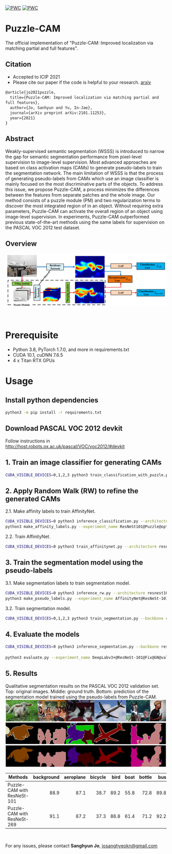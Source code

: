 [![PWC](https://img.shields.io/endpoint.svg?url=https://paperswithcode.com/badge/puzzle-cam-improved-localization-via-matching/weakly-supervised-semantic-segmentation-on)](https://paperswithcode.com/sota/weakly-supervised-semantic-segmentation-on?p=puzzle-cam-improved-localization-via-matching)
[![PWC](https://img.shields.io/endpoint.svg?url=https://paperswithcode.com/badge/puzzle-cam-improved-localization-via-matching/weakly-supervised-semantic-segmentation-on-1)](https://paperswithcode.com/sota/weakly-supervised-semantic-segmentation-on-1?p=puzzle-cam-improved-localization-via-matching)

# Puzzle-CAM
The official implementation of "Puzzle-CAM: Improved localization via matching partial and full features".

## Citation
- Accepted to ICIP 2021
- Please cite our paper if the code is helpful to your research. [arxiv](https://arxiv.org/abs/2101.11253)
```
@article{jo2021puzzle,
  title={Puzzle-CAM: Improved localization via matching partial and full features},
  author={Jo, Sanhyun and Yu, In-Jae},
  journal={arXiv preprint arXiv:2101.11253},
  year={2021}
}
```

## Abstract
Weakly-supervised semantic segmentation (WSSS) is introduced to narrow the gap for semantic segmentation performance from pixel-level supervision to image-level supervision.
Most advanced approaches are based on class activation maps (CAMs) to generate pseudo-labels to train the segmentation network.
The main limitation of WSSS is that the process of generating pseudo-labels from CAMs which use an image classifier is mainly focused on the most discriminative parts of the objects.
To address this issue, we propose Puzzle-CAM, a process minimizes the differences between the features from separate patches and the whole image.
Our method consists of a puzzle module (PM) and two regularization terms to discover the most integrated region of in an object.
Without requiring extra parameters, Puzzle-CAM can activate the overall region of an object using image-level supervision.
In experiments, Puzzle-CAM outperformed previous state-of-the-art methods using the same labels for supervision on the PASCAL VOC 2012 test dataset.

## Overview
![Overall architecture](./res/figure_2.PNG)

<br>

# Prerequisite
- Python 3.8, PyTorch 1.7.0, and more in requirements.txt
- CUDA 10.1, cuDNN 7.6.5
- 4 x Titan RTX GPUs

# Usage

## Install python dependencies
```bash
python3 -m pip install -r requirements.txt
```

## Download PASCAL VOC 2012 devkit
Follow instructions in http://host.robots.ox.ac.uk/pascal/VOC/voc2012/#devkit

## 1. Train an image classifier for generating CAMs
```bash
CUDA_VISIBLE_DEVICES=0,1,2,3 python3 train_classification_with_puzzle.py --architecture resnest101 --re_loss_option masking --re_loss L1_Loss --alpha_schedule 0.50 --alpha 4.00 --tag ResNeSt101@Puzzle@optimal --data_dir $your_dir
```

## 2. Apply Random Walk (RW) to refine the generated CAMs
2.1. Make affinity labels to train AffinityNet.
```bash
CUDA_VISIBLE_DEVICES=0 python3 inference_classification.py --architecture resnest101 --tag ResNeSt101@Puzzle@optimal --domain train_aug --data_dir $your_dir
python3 make_affinity_labels.py --experiment_name ResNeSt101@Puzzle@optimal@train@scale=0.5,1.0,1.5,2.0 --domain train_aug --fg_threshold 0.40 --bg_threshold 0.10 --data_dir $your_dir
```

2.2. Train AffinityNet.
```bash
CUDA_VISIBLE_DEVICES=0 python3 train_affinitynet.py --architecture resnest101 --tag AffinityNet@ResNeSt-101@Puzzle --label_name ResNeSt101@Puzzle@optimal@train@scale=0.5,1.0,1.5,2.0@aff_fg=0.40_bg=0.10 --data_dir $your_dir
```

## 3. Train the segmentation model using the pseudo-labels
3.1. Make segmentation labels to train segmentation model.
```bash
CUDA_VISIBLE_DEVICES=0 python3 inference_rw.py --architecture resnest101 --model_name AffinityNet@ResNeSt-101@Puzzle --cam_dir ResNeSt101@Puzzle@optimal@train@scale=0.5,1.0,1.5,2.0 --domain train_aug --data_dir $your_dir
python3 make_pseudo_labels.py --experiment_name AffinityNet@ResNeSt-101@Puzzle@train@beta=10@exp_times=8@rw --domain train_aug --threshold 0.35 --crf_iteration 1 --data_dir $your_dir
```

3.2. Train segmentation model.
```bash
CUDA_VISIBLE_DEVICES=0,1,2,3 python3 train_segmentation.py --backbone resnest101 --mode fix --use_gn True --tag DeepLabv3+@ResNeSt-101@Fix@GN --label_name AffinityNet@ResNeSt-101@Puzzle@train@beta=10@exp_times=8@rw@crf=1 --data_dir $your_dir
```

## 4. Evaluate the models
```bash
CUDA_VISIBLE_DEVICES=0 python3 inference_segmentation.py --backbone resnest101 --mode fix --use_gn True --tag DeepLabv3+@ResNeSt-101@Fix@GN --scale 0.5,1.0,1.5,2.0 --iteration 10

python3 evaluate.py --experiment_name DeepLabv3+@ResNeSt-101@Fix@GN@val@scale=0.5,1.0,1.5,2.0@iteration=10 --domain val --data_dir $your_dir/SegmentationClass
```

## 5. Results
Qualitative segmentation results on the PASCAL VOC 2012 validation set. 
Top: original images. Middle: ground truth. Bottom: prediction of the segmentation model trained using the pseudo-labels from Puzzle-CAM.
![Overall architecture](./res/results.PNG)

| Methods | background | aeroplane | bicycle | bird | boat | bottle | bus | car | cat | chair | cow | diningtable | dog | horse | motorbike | person | pottedplant | sheep | sofa | train | tvmonitor | mIoU |
|---|---:|---:|---:|---:|---:|---:|---:|---:|---:|---:|---:|---:|---:|---:|---:|---:|---:|---:|---:|---:|---:|---:|
| Puzzle-CAM with ResNeSt-101 |88.9 | 87.1 | 38.7 | 89.2 | 55.8 | 72.8 | 89.8 | 78.9 | 91.3 | 26.8 | 84.4 | 40.3 | 88.9 | 81.9 | 83.1 | 34.0 | 60.1 | 83.6 | 47.3 | 59.6 | 38.8 | 67.7 |
| Puzzle-CAM with ResNeSt-269 | 91.1 | 87.2 | 37.3 | 86.8 | 61.4 | 71.2 | 92.2 | 86.2 | 91.8 | 28.6 | 85.0 | 64.1 | 91.8 | 82.0 | 82.5 | 70.7 | 69.4 | 87.7 | 45.4 | 67.0 | 37.7 | 72.2 |

<br>

For any issues, please contact <b>Sanghyun Jo</b>, josanghyeokn@gmail.com
